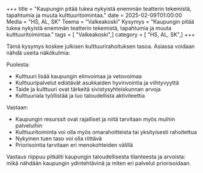 +++
title = "Kaupungin pitää tukea nykyistä enemmän teatterin tekemistä, tapahtumia ja muuta kulttuuritoimintaa."
date = 2025-02-09T01:00:00
Media = "HS, AL, SK"
Teema = "Valkeakoski"
Kysymys = "Kaupungin pitää tukea nykyistä enemmän teatterin tekemistä, tapahtumia ja muuta kulttuuritoimintaa."
tags = [ "Valkeakoski",]
category = [ "HS, AL, SK",]
+++

Tämä kysymys koskee julkisen kulttuurirahoituksen tasoa. Asiassa voidaan nähdä useita näkökulmia:

Puolesta:
- Kulttuuri lisää kaupungin elinvoimaa ja vetovoimaa
- Kulttuuripalvelut edistävät asukkaiden hyvinvointia ja viihtyvyyttä
- Taide ja kulttuuri ovat tärkeitä sivistysyhteiskunnan arvoja
- Kulttuuriala työllistää ja luo taloudellista aktiviteettia

Vastaan:
- Kaupungin resurssit ovat rajalliset ja niitä tarvitaan myös muihin palveluihin
- Kulttuuritoiminta voi olla myös omarahoitteista tai yksityisesti rahoitettua
- Nykyinen tuen taso voi olla riittävä
- Priorisointia tarvitaan eri menokohteiden välillä

Vastaus riippuu pitkälti kaupungin taloudellisesta tilanteesta ja arvoista: mikä nähdään kaupungin ydintehtävinä ja miten eri palvelut priorisoidaan.